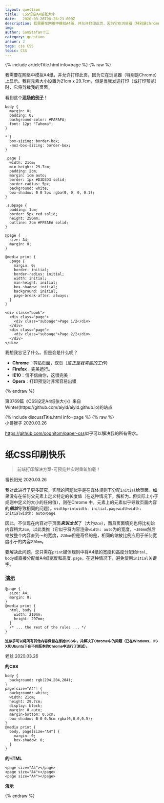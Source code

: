 ```yaml
---
layout: question
title:  CSS设定A4纸张大小
date:   2020-03-26T08:28:23.000Z
description: 我需要在网络中模拟A4纸，并允许打印此页，因为它在浏览器（特别是Chrome）上显示。我将元素大小设置为21cm x 29.7cm，但是当我发送打印（或打...
img: 
author: SamStafan十三
category: question
answer: 3
tags: css CSS
topic: CSS
---
```

<div class="article-root">
  <div class="article">
    {% include articleTitle.html info=page %}
    {% raw %}
    <div class="article-content"><p><font style="vertical-align: inherit;"><font style="vertical-align: inherit;">我需要在网络中模拟A4纸，并允许打印此页，因为它在浏览器（特别是Chrome）上显示。</font><font style="vertical-align: inherit;">我将元素大小设置为21cm x 29.7cm，但是当我发送打印（或打印预览）时，它将剪裁我的页面。</font></font></p>

<p><font style="vertical-align: inherit;"><font style="vertical-align: inherit;">看到这个</font></font><a href="http://jsfiddle.net/2wk6Q/1/" rel="noreferrer"><strong><font style="vertical-align: inherit;"><font style="vertical-align: inherit;">现场的例子</font></font></strong></a><font style="vertical-align: inherit;"><font style="vertical-align: inherit;">！</font></font></p>

<p></p><div class="snippet" data-lang="js" data-hide="false" data-console="true" data-babel="false">
<div class="snippet-code">
<pre class="snippet-code-css lang-css prettyprint-override"><code>body {<font></font>
  margin: 0;<font></font>
  padding: 0;<font></font>
  background-color: #FAFAFA;<font></font>
  font: 12pt "Tahoma";<font></font>
}<font></font>
<font></font>
* {<font></font>
  box-sizing: border-box;<font></font>
  -moz-box-sizing: border-box;<font></font>
}<font></font>
<font></font>
.page {<font></font>
  width: 21cm;<font></font>
  min-height: 29.7cm;<font></font>
  padding: 2cm;<font></font>
  margin: 1cm auto;<font></font>
  border: 1px #D3D3D3 solid;<font></font>
  border-radius: 5px;<font></font>
  background: white;<font></font>
  box-shadow: 0 0 5px rgba(0, 0, 0, 0.1);<font></font>
}<font></font>
<font></font>
.subpage {<font></font>
  padding: 1cm;<font></font>
  border: 5px red solid;<font></font>
  height: 256mm;<font></font>
  outline: 2cm #FFEAEA solid;<font></font>
}<font></font>
<font></font>
@page {<font></font>
  size: A4;<font></font>
  margin: 0;<font></font>
}<font></font>
<font></font>
@media print {<font></font>
  .page {<font></font>
    margin: 0;<font></font>
    border: initial;<font></font>
    border-radius: initial;<font></font>
    width: initial;<font></font>
    min-height: initial;<font></font>
    box-shadow: initial;<font></font>
    background: initial;<font></font>
    page-break-after: always;<font></font>
  }<font></font>
}</code></pre>
<pre class="snippet-code-html lang-html prettyprint-override"><code>&lt;div class="book"&gt;<font></font>
  &lt;div class="page"&gt;<font></font>
    &lt;div class="subpage"&gt;Page 1/2&lt;/div&gt;<font></font>
  &lt;/div&gt;<font></font>
  &lt;div class="page"&gt;<font></font>
    &lt;div class="subpage"&gt;Page 2/2&lt;/div&gt;<font></font>
  &lt;/div&gt;<font></font>
&lt;/div&gt;</code></pre>
</div>
</div>
<p></p>

<p><font style="vertical-align: inherit;"><font style="vertical-align: inherit;">我想我忘记了什么。</font><font style="vertical-align: inherit;">但是会是什么呢？</font></font></p>

<ul>
<li><strong><font style="vertical-align: inherit;"><font style="vertical-align: inherit;">Chrome</font></font></strong><font style="vertical-align: inherit;"><font style="vertical-align: inherit;">：剪贴页面，双页（</font></font><em><font style="vertical-align: inherit;"><font style="vertical-align: inherit;">这正是我需要的工作</font></font></em><font style="vertical-align: inherit;"><font style="vertical-align: inherit;">）</font></font></li>
<li><strong><font style="vertical-align: inherit;"><font style="vertical-align: inherit;">Firefox</font></font></strong><font style="vertical-align: inherit;"><font style="vertical-align: inherit;">：完美运行。</font></font></li>
<li><strong><font style="vertical-align: inherit;"><font style="vertical-align: inherit;">IE10</font></font></strong><font style="vertical-align: inherit;"><font style="vertical-align: inherit;">：信不信由你，这很完美！</font></font></li>
<li><strong><font style="vertical-align: inherit;"><font style="vertical-align: inherit;">Opera</font></font></strong><font style="vertical-align: inherit;"><font style="vertical-align: inherit;">：打印预览时非常容易出错</font></font></li>
</ul></div>
    {% endraw %}
  </div>
  <p class="winter_mark">第3769篇《CSS设定A4纸张大小》来自Winter(https://github.com/aiyld/aiyld.github.io)的站点</p>
  <div class="discuss-wrapper">
    {% include discussTitle.html info=page %}
    {% raw %}
    <div class="discuss-item">
        <div class="discuss-parent">
          <div class="discuss-meta">
            <span class="discuss-user">小哥猴子</span>
            <span class="discuss-time">2020.03.26</span>
          </div>
          <div class="discuss-comment"><p><a href="https://github.com/cognitom/paper-css" rel="noreferrer"><font style="vertical-align: inherit;"><font style="vertical-align: inherit;">https://github.com/cognitom/paper-css</font></font></a><font style="vertical-align: inherit;"><font style="vertical-align: inherit;">似乎可以解决我的所有需求。</font></font></p>

<h1><font style="vertical-align: inherit;"><font style="vertical-align: inherit;">纸CSS印刷快乐</font></font></h1>

<blockquote>
  <p><font style="vertical-align: inherit;"><font style="vertical-align: inherit;">前端打印解决方案-可预览并实时重新加载！</font></font></p>
</blockquote></div>
        </div></div><div class="discuss-item">
        <div class="discuss-parent">
          <div class="discuss-meta">
            <span class="discuss-user">番长阳光</span>
            <span class="discuss-time">2020.03.26</span>
          </div>
          <div class="discuss-comment"><p><font style="vertical-align: inherit;"><font style="vertical-align: inherit;">我对此进行了更多研究，实际的问题似乎是</font><font style="vertical-align: inherit;">在</font><font style="vertical-align: inherit;">媒体规则</font><font style="vertical-align: inherit;">下</font><font style="vertical-align: inherit;">分配</font></font><code>initial</code><font style="vertical-align: inherit;"><font style="vertical-align: inherit;">给页面</font><font style="vertical-align: inherit;">。</font><font style="vertical-align: inherit;">如果没有</font><font style="vertical-align: inherit;">在任何父元素上</font><font style="vertical-align: inherit;">定义特定的长度值</font><font style="vertical-align: inherit;">（</font><font style="vertical-align: inherit;">在这种情况下，解析为</font><font style="vertical-align: inherit;">...但实际上小于</font><font style="vertical-align: inherit;">规则中</font><font style="vertical-align: inherit;">定义的大小的任何值）</font><font style="vertical-align: inherit;">，则</font><font style="vertical-align: inherit;">在Chrome </font><font style="vertical-align: inherit;">中，</font><font style="vertical-align: inherit;">元素</font><font style="vertical-align: inherit;">上的</font><font style="vertical-align: inherit;">元素</font><font style="vertical-align: inherit;">似乎</font><font style="vertical-align: inherit;">导致</font><font style="vertical-align: inherit;">页面内容的</font><strong><em><font style="vertical-align: inherit;">缩放</font></em></strong><font style="vertical-align: inherit;">导致相同的问题）。</font></font><code>width</code><font style="vertical-align: inherit;"></font><code>print</code><font style="vertical-align: inherit;"></font><code>width: initial</code><font style="vertical-align: inherit;"></font><code>.page</code><font style="vertical-align: inherit;"></font><strong><em><font style="vertical-align: inherit;"></font></em></strong><font style="vertical-align: inherit;"></font><code>width</code><font style="vertical-align: inherit;"></font><code>width: initial</code><font style="vertical-align: inherit;"></font><code>width: auto</code><font style="vertical-align: inherit;"></font><code>@page</code><font style="vertical-align: inherit;"></font></p>

<p><font style="vertical-align: inherit;"><font style="vertical-align: inherit;">因此，不仅现在内容</font><font style="vertical-align: inherit;">对于页面</font></font><strong><em><font style="vertical-align: inherit;"><font style="vertical-align: inherit;">来说太长</font></font></em></strong><font style="vertical-align: inherit;"><font style="vertical-align: inherit;">了（大约</font></font><em><code>2cm</code></em><font style="vertical-align: inherit;"><font style="vertical-align: inherit;">），而且页面填充也将比初始内容稍大</font></font><em><code>2cm</code></em><font style="vertical-align: inherit;"><font style="vertical-align: inherit;">，以此类推（它似乎将内容渲染</font></font><code>width: auto</code><font style="vertical-align: inherit;"><font style="vertical-align: inherit;">为的宽度，</font></font><em><code>~196mm</code></em><font style="vertical-align: inherit;"><font style="vertical-align: inherit;">然后缩放整个内容直到〜的宽度，</font></font><em><code>210mm</code></em><font style="vertical-align: inherit;"><font style="vertical-align: inherit;">但是奇怪的是，相同的缩放比例应用于任何宽度小于的内容</font></font><em><code>210mm</code></em><font style="vertical-align: inherit;"><font style="vertical-align: inherit;">。</font></font></p>

<p><font style="vertical-align: inherit;"><font style="vertical-align: inherit;">要解决此问题，您只需在</font></font><code>print</code><font style="vertical-align: inherit;"><font style="vertical-align: inherit;">媒体规则中将A4纸的宽度和高度分配给</font></font><code>html, body</code><font style="vertical-align: inherit;"><font style="vertical-align: inherit;">或直接</font><font style="vertical-align: inherit;">分配给A4纸宽度和高度</font></font><code>.page</code><font style="vertical-align: inherit;"><font style="vertical-align: inherit;">，在这种情况下，避免使用</font></font><code>initial</code><font style="vertical-align: inherit;"><font style="vertical-align: inherit;">关键字。</font></font></p>

<h3><a href="http://jsfiddle.net/mturjak/2wk6Q/1949/"><strong><font style="vertical-align: inherit;"><font style="vertical-align: inherit;">演示</font></font></strong></a></h3>

<pre><code>@page {<font></font>
  size: A4;<font></font>
  margin: 0;<font></font>
}<font></font>
@media print {<font></font>
  html, body {<font></font>
    width: 210mm;<font></font>
    height: 297mm;<font></font>
  }<font></font>
  /* ... the rest of the rules ... */<font></font>
}<font></font>
</code></pre>

<p><sup><strong><font style="vertical-align: inherit;"><font style="vertical-align: inherit;">这似乎可以将所有其他内容保留在原始CSS中，并解决了Chrome中的问题（已在Windows，OS X和Ubuntu下在不同版本的Chrome中进行了测试）。</font></font></strong></sup></p></div>
        </div></div><div class="discuss-item">
        <div class="discuss-parent">
          <div class="discuss-meta">
            <span class="discuss-user">老丝</span>
            <span class="discuss-time">2020.03.26</span>
          </div>
          <div class="discuss-comment"><p><strong><font style="vertical-align: inherit;"><font style="vertical-align: inherit;">的CSS</font></font></strong></p>

<pre><code>body {<font></font>
  background: rgb(204,204,204); <font></font>
}<font></font>
page[size="A4"] {<font></font>
  background: white;<font></font>
  width: 21cm;<font></font>
  height: 29.7cm;<font></font>
  display: block;<font></font>
  margin: 0 auto;<font></font>
  margin-bottom: 0.5cm;<font></font>
  box-shadow: 0 0 0.5cm rgba(0,0,0,0.5);<font></font>
}<font></font>
@media print {<font></font>
  body, page[size="A4"] {<font></font>
    margin: 0;<font></font>
    box-shadow: 0;<font></font>
  }<font></font>
}<font></font>
</code></pre>

<p><strong><font style="vertical-align: inherit;"><font style="vertical-align: inherit;">的HTML</font></font></strong></p>

<pre><code>&lt;page size="A4"&gt;&lt;/page&gt;<font></font>
&lt;page size="A4"&gt;&lt;/page&gt;<font></font>
&lt;page size="A4"&gt;&lt;/page&gt;<font></font>
</code></pre>

<p><a href="http://jsfiddle.net/oyvhm4p0/"><strong><font style="vertical-align: inherit;"><font style="vertical-align: inherit;">演示</font></font></strong></a></p></div>
        </div></div>
    {% endraw %}
  </div>
<div>
